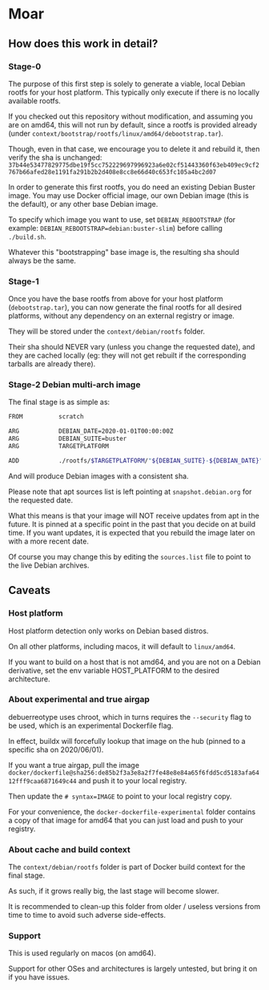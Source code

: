 # Moar

## How does this work in detail?

### Stage-0

The purpose of this first step is solely to generate a viable, local Debian rootfs for your host platform.
This typically only execute if there is no locally available rootfs.

If you checked out this repository without modification, and assuming you are on amd64, this will not run by default, since a rootfs is provided already (under `context/bootstrap/rootfs/linux/amd64/debootstrap.tar`).

Though, even in that case, we encourage you to delete it and rebuild it, then verify the sha is unchanged:
`37b44e53477829775dbe19f5cc752229697996923a6e02cf51443360f63eb409ec9cf2767b66afed28e1191fa291b2b2d408e8cc8e66d40c653fc105a4bc2d07`

In order to generate this first rootfs, you do need an existing Debian Buster image.
You may use Docker official image, our own Debian image (this is the default), or any other base Debian image.

To specify which image you want to use, set `DEBIAN_REBOOTSTRAP` (for example: `DEBIAN_REBOOTSTRAP=debian:buster-slim`) before calling `./build.sh`.

Whatever this "bootstrapping" base image is, the resulting sha should always be the same.

### Stage-1

Once you have the base rootfs from above for your host platform (`debootstrap.tar`), you can now generate the final rootfs for all desired platforms, without any dependency on an external registry or image.

They will be stored under the `context/debian/rootfs` folder.

Their sha should NEVER vary (unless you change the requested date), and they are cached locally (eg: they will not get rebuilt if the corresponding tarballs are already there).

### Stage-2 Debian multi-arch image

The final stage is as simple as:

```bash
FROM          scratch                                                                                                   AS debian

ARG           DEBIAN_DATE=2020-01-01T00:00:00Z
ARG           DEBIAN_SUITE=buster
ARG           TARGETPLATFORM

ADD           ./rootfs/$TARGETPLATFORM/"${DEBIAN_SUITE}-${DEBIAN_DATE}".tar /
```

And will produce Debian images with a consistent sha.

Please note that apt sources list is left pointing at `snapshot.debian.org` for the requested date.

What this means is that your image will NOT receive updates from apt in the future.
It is pinned at a specific point in the past that you decide on at build time.
If you want updates, it is expected that you rebuild the image later on with a more recent date.

Of course you may change this by editing the `sources.list` file to point to the live Debian archives.

## Caveats

### Host platform

Host platform detection only works on Debian based distros.

On all other platforms, including macos, it will default to `linux/amd64`.

If you want to build on a host that is not amd64, and you are not on a Debian derivative, set the env variable HOST_PLATFORM to the desired architecture.

### About experimental and true airgap

debuerreotype uses chroot, which in turns requires the `--security` flag to be used, which is an experimental Dockerfile flag.

In effect, buildx will forcefully lookup that image on the hub (pinned to a specific sha on 2020/06/01).

If you want a true airgap, pull the image `docker/dockerfile@sha256:de85b2f3a3e8a2f7fe48e8e84a65f6fdd5cd5183afa6412fff9caa6871649c44` and push it to your local registry.

Then update the `# syntax=IMAGE` to point to your local registry copy.

For your convenience, the `docker-dockerfile-experimental` folder contains a copy of that image for amd64 that you can just load and push to your registry.

### About cache and build context

The `context/debian/rootfs` folder is part of Docker build context for the final stage.

As such, if it grows really big, the last stage will become slower.

It is recommended to clean-up this folder from older / useless versions from time to time to avoid such adverse side-effects.

### Support

This is used regularly on macos (on amd64).

Support for other OSes and architectures is largely untested, but bring it on if you have issues.
